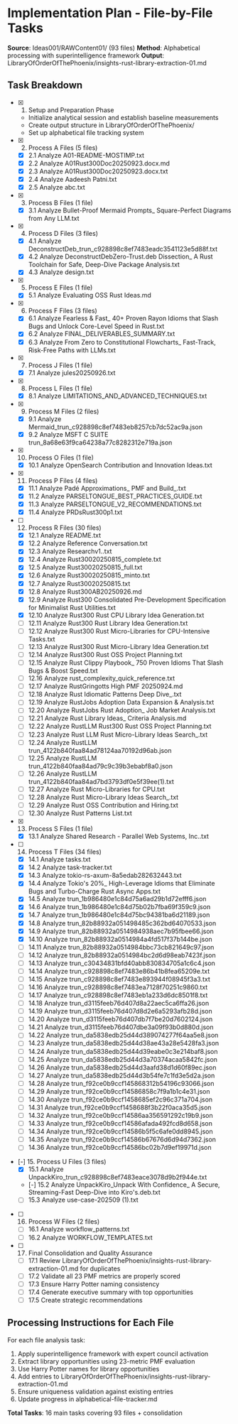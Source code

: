 # Implementation Plan - File-by-File Tasks

**Source**: Ideas001/RAWContent01/ (93 files)
**Method**: Alphabetical processing with superintelligence framework
**Output**: LibraryOfOrderOfThePhoenix/insights-rust-library-extraction-01.md

## Task Breakdown

- [x] 1. Setup and Preparation Phase
  - Initialize analytical session and establish baseline measurements
  - Create output structure in LibraryOfOrderOfThePhoenix/
  - Set up alphabetical file tracking system

- [x] 2. Process A Files (5 files)
  - [x] 2.1 Analyze A01-README-MOSTIMP.txt
  - [x] 2.2 Analyze A01Rust300Doc20250923.docx.md
  - [x] 2.3 Analyze A01Rust300Doc20250923.docx.txt
  - [x] 2.4 Analyze Aadeesh Patni.txt
  - [x] 2.5 Analyze abc.txt

- [x] 3. Process B Files (1 file)
  - [x] 3.1 Analyze Bullet-Proof Mermaid Prompts_ Square-Perfect Diagrams from Any LLM.txt

- [x] 4. Process D Files (3 files)
  - [x] 4.1 Analyze DeconstructDeb_trun_c928898c8ef7483eadc3541123e5d88f.txt
  - [x] 4.2 Analyze DeconstructDebZero-Trust.deb Dissection_ A Rust Toolchain for Safe, Deep-Dive Package Analysis.txt
  - [x] 4.3 Analyze design.txt

- [x] 5. Process E Files (1 file)
  - [x] 5.1 Analyze Evaluating OSS Rust Ideas.md

- [x] 6. Process F Files (3 files)
  - [x] 6.1 Analyze Fearless & Fast_ 40+ Proven Rayon Idioms that Slash Bugs and Unlock Core-Level Speed in Rust.txt
  - [x] 6.2 Analyze FINAL_DELIVERABLES_SUMMARY.txt
  - [x] 6.3 Analyze From Zero to Constitutional Flowcharts_ Fast-Track, Risk-Free Paths with LLMs.txt

- [x] 7. Process J Files (1 file)
  - [x] 7.1 Analyze jules20250926.txt

- [x] 8. Process L Files (1 file)
  - [x] 8.1 Analyze LIMITATIONS_AND_ADVANCED_TECHNIQUES.txt

- [x] 9. Process M Files (2 files)
  - [x] 9.1 Analyze Mermaid_trun_c928898c8ef7483eb8257cb7dc52ac9a.json
  - [x] 9.2 Analyze MSFT C SUITE trun_8a68e63f9ca64238a77c8282312e719a.json

- [x] 10. Process O Files (1 file)
  - [x] 10.1 Analyze OpenSearch Contribution and Innovation Ideas.txt

- [x] 11. Process P Files (4 files)
  - [x] 11.1 Analyze Padé Approximations_ PMF and Build_.txt
  - [x] 11.2 Analyze PARSELTONGUE_BEST_PRACTICES_GUIDE.txt
  - [x] 11.3 Analyze PARSELTONGUE_V2_RECOMMENDATIONS.txt
  - [x] 11.4 Analyze PRDsRust300p1.txt

- [ ] 12. Process R Files (30 files)
  - [x] 12.1 Analyze README.txt
  - [x] 12.2 Analyze Reference Conversation.txt
  - [x] 12.3 Analyze Researchv1..txt
  - [x] 12.4 Analyze Rust30020250815_complete.txt
  - [x] 12.5 Analyze Rust30020250815_full.txt
  - [x] 12.6 Analyze Rust30020250815_minto.txt
  - [x] 12.7 Analyze Rust30020250815.txt
  - [x] 12.8 Analyze Rust300AB20250926.md
  - [x] 12.9 Analyze Rust300 Consolidated Pre-Development Specification for Minimalist Rust Utilities.txt
  - [x] 12.10 Analyze Rust300 Rust CPU Library Idea Generation.txt
  - [ ] 12.11 Analyze Rust300 Rust Library Idea Generation.txt
  - [ ] 12.12 Analyze Rust300 Rust Micro-Libraries for CPU-Intensive Tasks.txt
  - [ ] 12.13 Analyze Rust300 Rust Micro-Library Idea Generation.txt
  - [ ] 12.14 Analyze Rust300 Rust OSS Project Planning.txt
  - [ ] 12.15 Analyze Rust Clippy Playbook_ 750 Proven Idioms That Slash Bugs & Boost Speed.txt
  - [ ] 12.16 Analyze rust_complexity_quick_reference.txt
  - [ ] 12.17 Analyze RustGringotts High PMF 20250924.md
  - [ ] 12.18 Analyze Rust Idiomatic Patterns Deep Dive_.txt
  - [ ] 12.19 Analyze RustJobs Adoption Data Expansion & Analysis.txt
  - [ ] 12.20 Analyze RustJobs Rust Adoption_ Job Market Analysis.txt
  - [ ] 12.21 Analyze Rust Library Ideas_ Criteria Analysis.md
  - [ ] 12.22 Analyze RustLLM Rust300 Rust OSS Project Planning.txt
  - [ ] 12.23 Analyze Rust LLM Rust Micro-Library Ideas Search_.txt
  - [ ] 12.24 Analyze RustLLM trun_4122b840faa84ad78124aa70192d96ab.json
  - [ ] 12.25 Analyze RustLLM trun_4122b840faa84ad79c9c39b3ebabf8a0.json
  - [ ] 12.26 Analyze RustLLM trun_4122b840faa84ad7bd3793df0e5f39ee(1).txt
  - [ ] 12.27 Analyze Rust Micro-Libraries for CPU.txt
  - [ ] 12.28 Analyze Rust Micro-Library Ideas Search_.txt
  - [ ] 12.29 Analyze Rust OSS Contribution and Hiring.txt
  - [ ] 12.30 Analyze Rust Patterns List.txt

- [x] 13. Process S Files (1 file)
  - [x] 13.1 Analyze Shared Research - Parallel Web Systems, Inc..txt

- [ ] 14. Process T Files (34 files)
  - [x] 14.1 Analyze tasks.txt
  - [x] 14.2 Analyze task-tracker.txt
  - [x] 14.3 Analyze tokio-rs-axum-8a5edab282632443.txt
  - [x] 14.4 Analyze Tokio's 20%_ High-Leverage Idioms that Eliminate Bugs and Turbo-Charge Rust Async Apps.txt
  - [x] 14.5 Analyze trun_1b986480e1c84d75a6ad29b1d72efff6.json
  - [x] 14.6 Analyze trun_1b986480e1c84d75b02b7fba69f359c9.json
  - [x] 14.7 Analyze trun_1b986480e1c84d75bc94381ba6d21189.json
  - [x] 14.8 Analyze trun_82b88932a051498485c362bd64070533.json
  - [x] 14.9 Analyze trun_82b88932a0514984938aec7b95fbee66.json
  - [x] 14.10 Analyze trun_82b88932a0514984a4fd517f37b144be.json
  - [ ] 14.11 Analyze trun_82b88932a0514984bbc73cb821649c97.json
  - [ ] 14.12 Analyze trun_82b88932a0514984bc2d6d98eab7423f.json
  - [ ] 14.13 Analyze trun_c30434831bfd40abb830834705a1c6c4.json
  - [ ] 14.14 Analyze trun_c928898c8ef7483e86b41b8fea65209e.txt
  - [ ] 14.15 Analyze trun_c928898c8ef7483e893944f08945f3a3.txt
  - [ ] 14.16 Analyze trun_c928898c8ef7483ea7128f70251c9860.txt
  - [ ] 14.17 Analyze trun_c928898c8ef7483eb1a233d6dc8501f8.txt
  - [ ] 14.18 Analyze trun_d3115feeb76d407d8a22aec5ca6ffa26.json
  - [ ] 14.19 Analyze trun_d3115feeb76d407d8d2e6a5293afb28d.json
  - [ ] 14.20 Analyze trun_d3115feeb76d407db7f7be20d7602124.json
  - [ ] 14.21 Analyze trun_d3115feeb76d407dbe3a09f93b0d880d.json
  - [ ] 14.22 Analyze trun_da5838edb25d44d389074277f64aa5e8.json
  - [ ] 14.23 Analyze trun_da5838edb25d44d38ae43a28e5428fa3.json
  - [ ] 14.24 Analyze trun_da5838edb25d44d39eabe0c3e214baf8.json
  - [ ] 14.25 Analyze trun_da5838edb25d44d3a70374acaa5842fc.json
  - [ ] 14.26 Analyze trun_da5838edb25d44d3aafd38d1d60f89ec.json
  - [ ] 14.27 Analyze trun_da5838edb25d44d3b54fe7c1fd3e5d2a.json
  - [ ] 14.28 Analyze trun_f92ce0b9ccf145868312b54196c93066.json
  - [ ] 14.29 Analyze trun_f92ce0b9ccf14586858c7f9a1b1c4e31.json
  - [ ] 14.30 Analyze trun_f92ce0b9ccf1458685ef2c96c371a704.json
  - [ ] 14.31 Analyze trun_f92ce0b9ccf1458688f3b22f0aca35d5.json
  - [ ] 14.32 Analyze trun_f92ce0b9ccf14586aa356591292c19b9.json
  - [ ] 14.33 Analyze trun_f92ce0b9ccf14586afada492fcd8d658.json
  - [ ] 14.34 Analyze trun_f92ce0b9ccf14586b5f5c6afe0dd8945.json
  - [ ] 14.35 Analyze trun_f92ce0b9ccf14586b67676d6d94d7362.json
  - [ ] 14.36 Analyze trun_f92ce0b9ccf14586bc02b7d9ef19971d.json

- [-] 15. Process U Files (3 files)
  - [x] 15.1 Analyze UnpackKiro_trun_c928898c8ef7483eace3078d9b2f944e.txt
  - [-] 15.2 Analyze UnpackKiro_Unpack With Confidence_ A Secure, Streaming-Fast Deep-Dive into Kiro's.deb.txt
  - [ ] 15.3 Analyze use-case-202509 (1).txt

- [ ] 16. Process W Files (2 files)
  - [ ] 16.1 Analyze workflow_patterns.txt
  - [ ] 16.2 Analyze WORKFLOW_TEMPLATES.txt

- [ ] 17. Final Consolidation and Quality Assurance
  - [ ] 17.1 Review LibraryOfOrderOfThePhoenix/insights-rust-library-extraction-01.md for duplicates
  - [ ] 17.2 Validate all 23 PMF metrics are properly scored
  - [ ] 17.3 Ensure Harry Potter naming consistency
  - [ ] 17.4 Generate executive summary with top opportunities
  - [ ] 17.5 Create strategic recommendations

## Processing Instructions for Each File

For each file analysis task:
1. Apply superintelligence framework with expert council activation
2. Extract library opportunities using 23-metric PMF evaluation
3. Use Harry Potter names for library opportunities
4. Add entries to LibraryOfOrderOfThePhoenix/insights-rust-library-extraction-01.md
5. Ensure uniqueness validation against existing entries
6. Update progress in alphabetical-file-tracker.md

**Total Tasks**: 16 main tasks covering 93 files + consolidation
